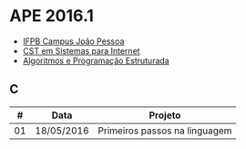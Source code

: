# APE 2016.1

- [IFPB Campus João Pessoa](http://www.ifpb.edu.br/campi/campi/joao-pessoa)
- [CST em Sistemas para Internet](http://www.ifpb.edu.br/campi/joao-pessoa/cursos/cursos-superiores-de-tecnologia/sistemas-para-internet)
- [Algoritmos e Programação Estruturada](http://ape.valeriacavalcanti.com.br)

## C

\# | Data | Projeto
--- | --- | ---
01 | 18/05/2016 | Primeiros passos na linguagem
